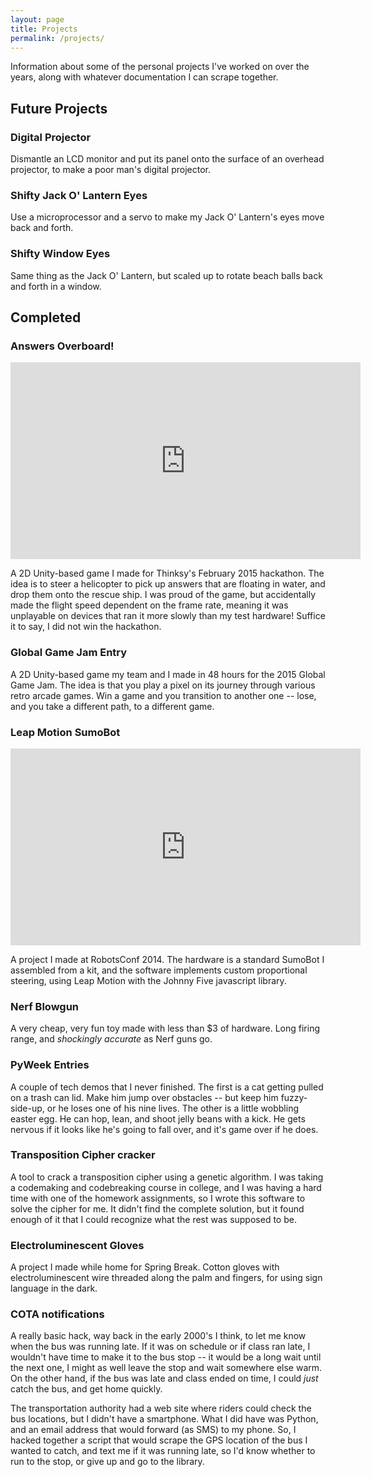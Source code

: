 ```yaml
---
layout: page
title: Projects
permalink: /projects/
---
```


Information about some of the personal projects I've worked on over the years,
along with whatever documentation I can scrape together.

## Future Projects

### Digital Projector

Dismantle an LCD monitor and put its panel onto the surface of an overhead
projector, to make a poor man's digital projector.

### Shifty Jack O' Lantern Eyes

Use a microprocessor and a servo to make my Jack O' Lantern's eyes move back
and forth.

### Shifty Window Eyes

Same thing as the Jack O' Lantern, but scaled up to rotate beach balls back and
forth in a window.

## Completed

### Answers Overboard!

<iframe width="560" height="315" src="https://www.youtube.com/embed/W5YpuRtqsj0" frameborder="0" allowfullscreen></iframe>

A 2D Unity-based game I made for Thinksy's February 2015 hackathon.  The idea
is to steer a helicopter to pick up answers that are floating in water, and
drop them onto the rescue ship.  I was proud of the game, but accidentally made
the flight speed dependent on the frame rate, meaning it was unplayable on
devices that ran it more slowly than my test hardware!  Suffice it to say, I
did not win the hackathon.

### Global Game Jam Entry

A 2D Unity-based game my team and I made in 48 hours for the 2015 Global Game
Jam.  The idea is that you play a pixel on its journey through various retro
arcade games.  Win a game and you transition to another one -- lose, and you
take a different path, to a different game.

### Leap Motion SumoBot

<iframe width="560" height="315" src="https://www.youtube.com/embed/8q7y4OCPeJc" frameborder="0" allowfullscreen></iframe>

A project I made at RobotsConf 2014.  The hardware is a standard SumoBot I
assembled from a kit, and the software implements custom proportional steering,
using Leap Motion with the Johnny Five javascript library.

### Nerf Blowgun

A very cheap, very fun toy made with less than $3 of hardware.  Long firing
range, and *shockingly accurate* as Nerf guns go.

### PyWeek Entries

A couple of tech demos that I never finished.  The first is a cat getting
pulled on a trash can lid.  Make him jump over obstacles -- but keep him
fuzzy-side-up, or he loses one of his nine lives.  The other is a little
wobbling easter egg.  He can hop, lean, and shoot jelly beans with a kick.  He
gets nervous if it looks like he's going to fall over, and it's game over if he
does.

### Transposition Cipher cracker

A tool to crack a transposition cipher using a genetic algorithm.  I was taking
a codemaking and codebreaking course in college, and I was having a hard time
with one of the homework assignments, so I wrote this software to solve the
cipher for me.  It didn't find the complete solution, but it found enough of it
that I could recognize what the rest was supposed to be.

### Electroluminescent Gloves

A project I made while home for Spring Break.  Cotton gloves with
electroluminescent wire threaded along the palm and fingers, for using sign
language in the dark.

### COTA notifications

A really basic hack, way back in the early 2000's I think, to let me know when
the bus was running late.  If it was on schedule or if class ran late, I
wouldn't have time to make it to the bus stop -- it would be a long wait until
the next one, I might as well leave the stop and wait somewhere else warm.  On
the other hand, if the bus was late and class ended on time, I could *just*
catch the bus, and get home quickly.

The transportation authority had a web site where riders could check the bus
locations, but I didn't have a smartphone.  What I did have was Python, and an
email address that would forward (as SMS) to my phone.  So, I hacked together a
script that would scrape the GPS location of the bus I wanted to catch, and
text me if it was running late, so I'd know whether to run to the stop, or give
up and go to the library.

